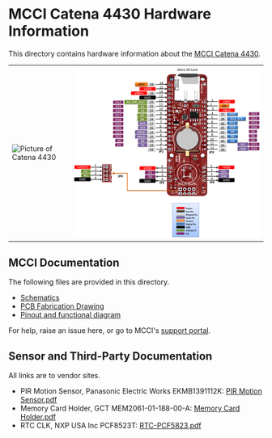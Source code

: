 # MCCI Catena 4430 Hardware Information

This directory contains hardware information about the [MCCI Catena 4430](https://mcci.io/catena4430).

|            |             |
-------------|-------------
![Picture of Catena 4430](/assets/Catena-4430.jpeg) | ![Pinout of Catena 4430](./Catena-4430-PinMapping.png)

## MCCI Documentation

The following files are provided in this directory.

- [Schematics](./234001199b_(Catena-4430-Schematic).pdf)
- [PCB Fabrication Drawing](./234001201a_(Catena-4430-Shield-PCB-Layout-Fabrication-Drawing).pdf)
- [Pinout and functional diagram](Catena-4430-PinMapping.png)

For help, raise an issue here, or go to MCCI's [support portal](https://portal.mcci.com).

## Sensor and Third-Party Documentation

All links are to vendor sites.

- PIR Motion Sensor, Panasonic Electric Works EKMB1391112K: [PIR Motion Sensor.pdf](https://b2b-api.panasonic.eu/file_stream/pids/fileversion/4541)
- Memory Card Holder, GCT MEM2061-01-188-00-A: [Memory Card Holder.pdf](https://gct.co/files/drawings/mem2061.pdf)
- RTC CLK, NXP USA Inc PCF8523T: [RTC-PCF5823.pdf](https://www.nxp.com/docs/en/data-sheet/PCF8523.pdf)
